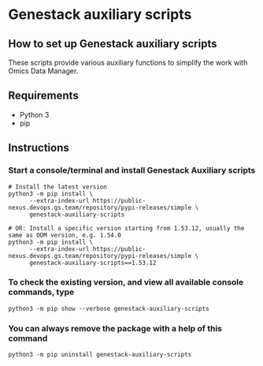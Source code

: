 # Genestack auxiliary scripts

## How to set up Genestack auxiliary scripts

These scripts provide various auxiliary functions to simplify the work with Omics Data Manager.

## Requirements

- Python 3
- pip

## Instructions

### Start a console/terminal and install Genestack Auxiliary scripts

```shell
# Install the latest version
python3 -m pip install \
      --extra-index-url https://public-nexus.devops.gs.team/repository/pypi-releases/simple \
      genestack-auxiliary-scripts

# OR: Install a specific version starting from 1.53.12, usually the same as ODM version, e.g. 1.54.0
python3 -m pip install \
      --extra-index-url https://public-nexus.devops.gs.team/repository/pypi-releases/simple \
      genestack-auxiliary-scripts==1.53.12
```

### To check the existing version, and view all available console commands, type

```shell
python3 -m pip show --verbose genestack-auxiliary-scripts
```

### You can always remove the package with a help of this command

```shell
python3 -m pip uninstall genestack-auxiliary-scripts
```
